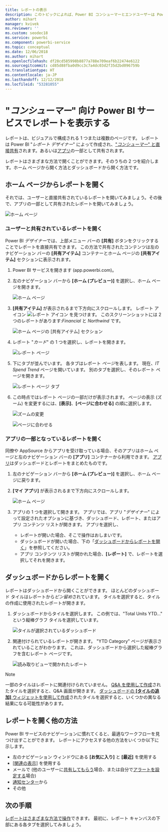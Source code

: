 ```yaml
---
title: レポートの表示
description: このトピックによれば、Power BI コンシューマーとエンドユーザーは Power BI レポートを開いて確認する必要がありました。
author: mihart
manager: kvivek
ms.reviewer: ''
ms.custom: seodec18
ms.service: powerbi
ms.component: powerbi-service
ms.topic: conceptual
ms.date: 12/06/2018
ms.author: mihart
ms.openlocfilehash: df28cd585998b8877a788e709eaf6b22474e6122
ms.sourcegitcommit: cd85d88fba0d9cc3c7a4dc03d2f35d2bd096759b
ms.translationtype: HT
ms.contentlocale: ja-JP
ms.lasthandoff: 12/12/2018
ms.locfileid: "53281055"
---
```

# <a name="view-a-report-in-power-bi-service-for-consumers"></a>"*コンシューマー*" 向け Power BI サービスでレポートを表示する
レポートは、ビジュアルで構成される 1 つまたは複数のページです。 レポートは Power BI "*レポート デザイナー*" によって作成され、["*コンシューマー*" と直接共有](end-user-shared-with-me.md)されます。あるいは[アプリ](end-user-apps.md)の一部として共有されます。 

レポートはさまざまな方法で開くことができます。そのうちの 2 つを紹介します。ホーム ページから開く方法とダッシュボードから開く方法です。 

<!-- add art-->


## <a name="open-a-report-from-your-home-page"></a>ホーム ページからレポートを開く
それでは、ユーザーと直接共有されているレポートを開いてみましょう。その後で、アプリの一部として共有されたレポートを開いてみましょう。

   ![ホーム ページ](./media/end-user-report-open/power-bi-home.png)

### <a name="open-a-report-that-has-been-shared-with-you"></a>ユーザーと共有されているレポートを開く
Power BI *デザイナー*では、上部メニュー バーの **[共有]** ボタンをクリックすることでレポートを直接共有できます。 この方法で共有されたコンテンツは左のナビゲーション バーの **[共有アイテム]** コンテナーとホーム ページの **[共有アイテム]** セクションに表示されます。

1. Power BI サービスを開きます (app.powerbi.com)。

2. 左のナビゲーション バーから **[ホーム (プレビュー)]** を選択し、ホーム ページを開きます。  

   ![ホーム ページ](./media/end-user-report-open/power-bi-select-home.png)
   
3. **[共有アイテム]** が表示されるまで下方向にスクロールします。 レポート アイコン ![レポート アイコン](./media/end-user-report-open/power-bi-report-icon.png) を見つけます。 このスクリーンショットには 2 つのレポートがあります:*Financial* と *Northwind* です。 
   
   ![ホーム ページの [共有アイテム] セクション](./media/end-user-report-open/power-bi-shared.png)

4. レポート "*カード*" の 1 つを選択し、レポートを開きます。

   ![レポート ページ](./media/end-user-report-open/power-bi-report1.png)

5. 下にタブが並んでいます。 各タブはレポート *ページ*を表します。 現在、*IT Spend Trend* ページを開いています。 別のタブを選択し、そのレポート ページを開きます。 

   ![レポート ページ タブ](./media/end-user-report-open/power-bi-tabs.png)

6. この時点ではレポート ページの一部だけが表示されます。 ページの表示 (ズーム) を変更するには、**[表示]**、**[ページに合わせる]** の順に選択します。

   ![ズームの変更](./media/end-user-report-open/power-bi-fit.png)

   ![ページに合わせる](./media/end-user-report-open/power-bi-report2.png)

### <a name="open-a-report-that-is-part-of-an-app"></a>アプリの一部となっているレポートを開く
同僚や AppSource からアプリを受け取っている場合、そのアプリはホーム ページと左のナビゲーション バーの **[アプリ]** コンテナーから利用できます。 [アプリ](end-user-apps.md)はダッシュボードとレポートをまとめたものです。

1. 左のナビゲーション バーから **[ホーム (プレビュー)]** を選択し、ホーム ページに戻ります。

7. **[マイ アプリ]** が表示されるまで下方向にスクロールします。

   ![ホーム ページ](./media/end-user-report-open/power-bi-my-apps.png)

8. アプリの 1 つを選択して開きます。 アプリでは、アプリ "*デザイナー*" によって設定されたオプションに基づき、ダッシュボード、レポート、またはアプリ コンテンツ リストが開きます。 アプリを選択し、
    - レポートが開いた場合、そこで操作はおしまいです。
    - ダッシュボードが開いた場合、下の「[ダッシュボードからレポートを開く](#Open-a-report-from-a-dashboard)」を参照してください。
    - アプリ コンテンツ リストが開かれた場合、**[レポート]** で、レポートを選択してそれを開きます。


## <a name="open-a-report-from-a-dashboard"></a>ダッシュボードからレポートを開く
レポートはダッシュボードから開くことができます。 ほとんどのダッシュボード タイルはレポートから*ピン留め*されています。 タイルを選択すると、タイルの作成に使用されたレポートが開きます。 

1. ダッシュボードからタイルを選択します。 この例では、"Total Units YTD..." という縦棒グラフ タイルを選択しています。

    ![タイルが選択されているダッシュボード](./media/end-user-report-open/power-bi-dashboard.png)

2.  関連付けられているレポートが開きます。 "YTD Category" ページが表示されていることがわかります。 これは、ダッシュボードから選択した縦棒グラフを含むレポート ページです。

    ![読み取りビューで開かれたレポート](./media/end-user-report-open/power-bi-report-new.png)

> [!NOTE]
> 一部のタイルはレポートに関連付けられていません。 [Q&A を使用して作成](end-user-q-and-a.md)されたタイルを選択すると、Q&A 画面が開きます。 [ダッシュボードの **[タイルの追加]** ウィジェットを使用して作成](../service-dashboard-add-widget.md)されたタイルを選択すると、いくつかの異なる結果になる可能性があります。  


##  <a name="still-more-ways-to-open-a-report"></a>レポートを開く他の方法
Power BI サービスのナビゲーションに慣れてくると、最適なワークフローを見つけ出すことができます。 レポートにアクセスする他の方法をいくつか以下に示します。
- 左のナビゲーション ウィンドウにある **[お気に入り]** と **[最近]** を使用する    
- [[関連の表示]](end-user-related.md) を使用する    
- メールで (他のユーザーに[共有してもらう](../service-share-reports.md)場合、または自分で[アラートを設定する](end-user-alerts.md)場合)    
- [通知センター](end-user-notification-center.md)から    
- その他

## <a name="next-steps"></a>次の手順
[レポートはさまざまな方法で操作](end-user-reading-view.md)できます。  最初に、レポート キャンバスの下部にある各タブを選択してみましょう。

